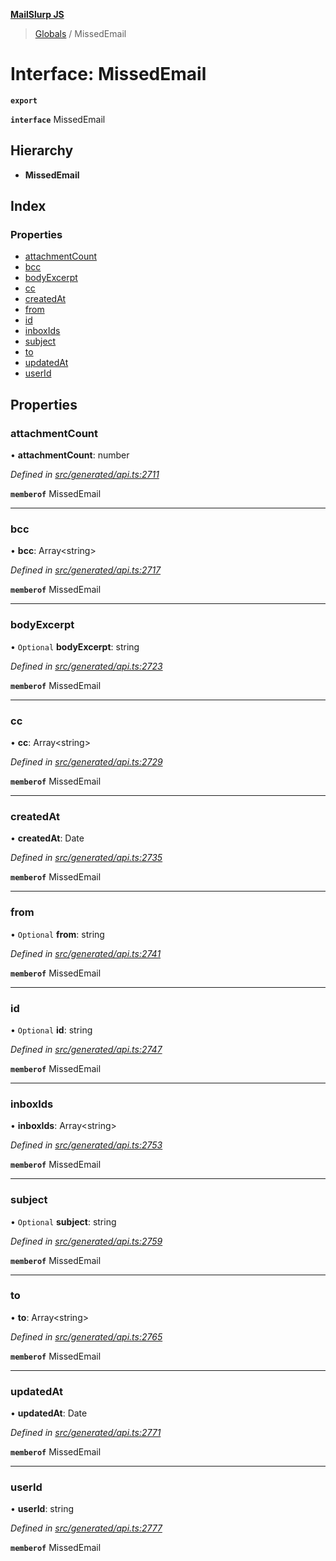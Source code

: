 **[MailSlurp JS](../README.md)**

> [Globals](../README.md) / MissedEmail

# Interface: MissedEmail

**`export`** 

**`interface`** MissedEmail

## Hierarchy

* **MissedEmail**

## Index

### Properties

* [attachmentCount](missedemail.md#attachmentcount)
* [bcc](missedemail.md#bcc)
* [bodyExcerpt](missedemail.md#bodyexcerpt)
* [cc](missedemail.md#cc)
* [createdAt](missedemail.md#createdat)
* [from](missedemail.md#from)
* [id](missedemail.md#id)
* [inboxIds](missedemail.md#inboxids)
* [subject](missedemail.md#subject)
* [to](missedemail.md#to)
* [updatedAt](missedemail.md#updatedat)
* [userId](missedemail.md#userid)

## Properties

### attachmentCount

•  **attachmentCount**: number

*Defined in [src/generated/api.ts:2711](https://github.com/mailslurp/mailslurp-client/blob/05090ce/src/generated/api.ts#L2711)*

**`memberof`** MissedEmail

___

### bcc

•  **bcc**: Array\<string>

*Defined in [src/generated/api.ts:2717](https://github.com/mailslurp/mailslurp-client/blob/05090ce/src/generated/api.ts#L2717)*

**`memberof`** MissedEmail

___

### bodyExcerpt

• `Optional` **bodyExcerpt**: string

*Defined in [src/generated/api.ts:2723](https://github.com/mailslurp/mailslurp-client/blob/05090ce/src/generated/api.ts#L2723)*

**`memberof`** MissedEmail

___

### cc

•  **cc**: Array\<string>

*Defined in [src/generated/api.ts:2729](https://github.com/mailslurp/mailslurp-client/blob/05090ce/src/generated/api.ts#L2729)*

**`memberof`** MissedEmail

___

### createdAt

•  **createdAt**: Date

*Defined in [src/generated/api.ts:2735](https://github.com/mailslurp/mailslurp-client/blob/05090ce/src/generated/api.ts#L2735)*

**`memberof`** MissedEmail

___

### from

• `Optional` **from**: string

*Defined in [src/generated/api.ts:2741](https://github.com/mailslurp/mailslurp-client/blob/05090ce/src/generated/api.ts#L2741)*

**`memberof`** MissedEmail

___

### id

• `Optional` **id**: string

*Defined in [src/generated/api.ts:2747](https://github.com/mailslurp/mailslurp-client/blob/05090ce/src/generated/api.ts#L2747)*

**`memberof`** MissedEmail

___

### inboxIds

•  **inboxIds**: Array\<string>

*Defined in [src/generated/api.ts:2753](https://github.com/mailslurp/mailslurp-client/blob/05090ce/src/generated/api.ts#L2753)*

**`memberof`** MissedEmail

___

### subject

• `Optional` **subject**: string

*Defined in [src/generated/api.ts:2759](https://github.com/mailslurp/mailslurp-client/blob/05090ce/src/generated/api.ts#L2759)*

**`memberof`** MissedEmail

___

### to

•  **to**: Array\<string>

*Defined in [src/generated/api.ts:2765](https://github.com/mailslurp/mailslurp-client/blob/05090ce/src/generated/api.ts#L2765)*

**`memberof`** MissedEmail

___

### updatedAt

•  **updatedAt**: Date

*Defined in [src/generated/api.ts:2771](https://github.com/mailslurp/mailslurp-client/blob/05090ce/src/generated/api.ts#L2771)*

**`memberof`** MissedEmail

___

### userId

•  **userId**: string

*Defined in [src/generated/api.ts:2777](https://github.com/mailslurp/mailslurp-client/blob/05090ce/src/generated/api.ts#L2777)*

**`memberof`** MissedEmail

